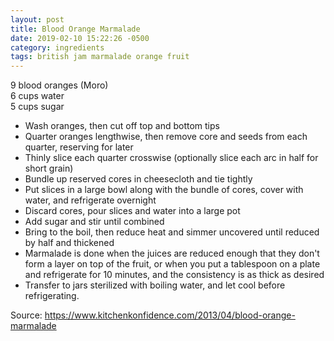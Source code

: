 ```yaml
---
layout: post
title: Blood Orange Marmalade
date: 2019-02-10 15:22:26 -0500
category: ingredients
tags: british jam marmalade orange fruit
---
```

9 blood oranges (Moro)  
6 cups water  
5 cups sugar  

  * Wash oranges, then cut off top and bottom tips
  * Quarter oranges lengthwise, then remove core and seeds from each quarter, reserving for later
  * Thinly slice each quarter crosswise (optionally slice each arc in half for short grain)
  * Bundle up reserved cores in cheesecloth and tie tightly
  * Put slices in a large bowl along with the bundle of cores, cover with water, and refrigerate overnight
  * Discard cores, pour slices and water into a large pot
  * Add sugar and stir until combined
  * Bring to the boil, then reduce heat and simmer uncovered until reduced by half and thickened
  * Marmalade is done when the juices are reduced enough that they don't form a layer on top of the fruit, or when you put a tablespoon on a plate and refrigerate for 10 minutes, and the consistency is as thick as desired
  * Transfer to jars sterilized with boiling water, and let cool before refrigerating.

Source: <a href="https://www.kitchenkonfidence.com/2013/04/blood-orange-marmalade">https://www.kitchenkonfidence.com/2013/04/blood-orange-marmalade</a>
